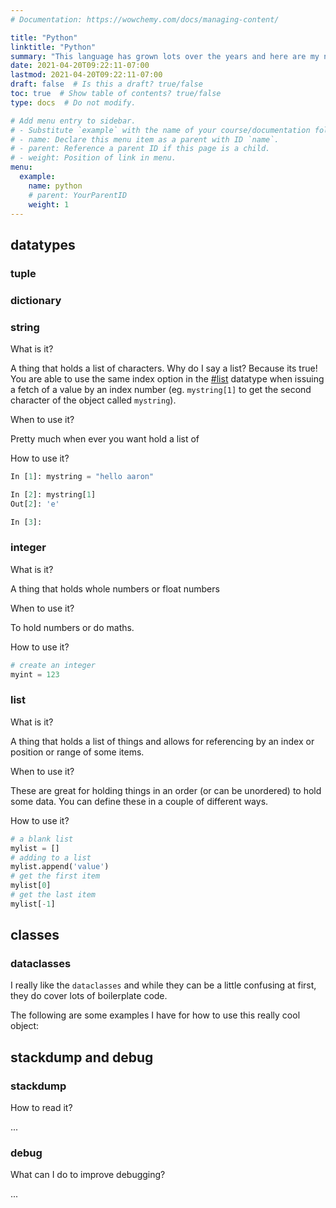 ```yaml
---
# Documentation: https://wowchemy.com/docs/managing-content/

title: "Python"
linktitle: "Python"
summary: "This language has grown lots over the years and here are my notes."
date: 2021-04-20T09:22:11-07:00
lastmod: 2021-04-20T09:22:11-07:00
draft: false  # Is this a draft? true/false
toc: true  # Show table of contents? true/false
type: docs  # Do not modify.

# Add menu entry to sidebar.
# - Substitute `example` with the name of your course/documentation folder.
# - name: Declare this menu item as a parent with ID `name`.
# - parent: Reference a parent ID if this page is a child.
# - weight: Position of link in menu.
menu:
  example:
    name: python
    # parent: YourParentID
    weight: 1
---
```


## datatypes

### tuple

### dictionary

### string

What is it?

A thing that holds a list of characters. Why do I say a list? Because its true! You are able to use the same index option in the [#list](#list) datatype when issuing a fetch of a value by an index number (eg. `mystring[1]` to get the second character of the object called `mystring`).

When to use it?

Pretty much when ever you want hold a list of

How to use it?

```python
In [1]: mystring = "hello aaron"

In [2]: mystring[1]
Out[2]: 'e'

In [3]:
```

### integer

What is it?

A thing that holds whole numbers or float numbers

When to use it?

To hold numbers or do maths.

How to use it?

```python
# create an integer
myint = 123
```



### list

What is it?

A thing that holds a list of things and allows for referencing by an index or position or range of some items.

When to use it?

These are great for holding things in an order (or can be unordered) to hold some data. You can define these in a couple of different ways.

How to use it?

```python
# a blank list
mylist = []
# adding to a list
mylist.append('value')
# get the first item
mylist[0]
# get the last item
mylist[-1]
```

## classes

### dataclasses

I really like the `dataclasses` and while they can be a little confusing at first, they do cover lots of boilerplate code.

The following are some examples I have for how to use this really cool object:

## stackdump and debug

### stackdump

How to read it?

...

### debug

What can I do to improve debugging?

...
